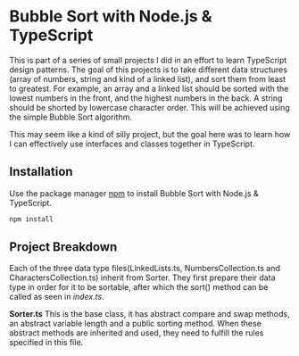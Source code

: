 # Bubble Sort with Node.js & TypeScript
This is part of a series of small projects I did in an effort to learn TypeScript design patterns. The goal of this projects is to take different data structures (array of numbers, string and kind of a linked list), and sort them from least to greatest. For example, an array and a linked list should be sorted with the lowest numbers in the front, and the highest numbers in the back. A string should be shorted by lowercase character order. This will be achieved using the simple Bubble Sort algorithm.

This may seem like a kind of silly project, but the goal here was to learn how I can effectively use interfaces and classes together in TypeScript.

## Installation

Use the package manager [npm](https://nodejs.org/en/)  to install Bubble Sort with Node.js & TypeScript.

```bash
npm install
```

## Project Breakdown

Each of the three data type files(LinkedLists.ts, NumbersCollection.ts and CharactersCollection.ts) inherit from Sorter. They first prepare their data type in order for it to be sortable, after which the sort() method can be called as seen in *index.ts*.

**Sorter.ts**
This is the base class, it has abstract compare and swap methods, an abstract variable length and a public sorting method. When these abstract methods are inherited and used, they need to fulfill the rules specified in this file.